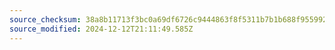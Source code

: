 ```yaml
---
source_checksum: 38a8b11713f3bc0a69df6726c9444863f8f5311b7b1b688f9559920005126e7a
source_modified: 2024-12-12T21:11:49.585Z
---
```


